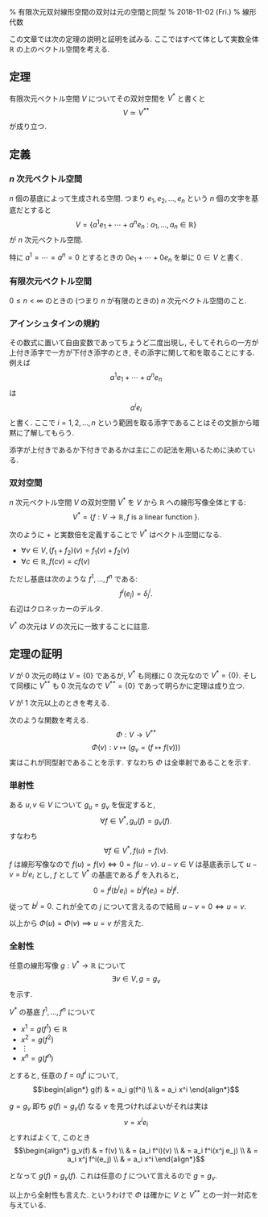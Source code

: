 % 有限次元双対線形空間の双対は元の空間と同型
% 2018-11-02 (Fri.)
% 線形代数

この文章では次の定理の説明と証明を試みる.
ここではすべて体として実数全体 $\mathbb R$ の上のベクトル空間を考える.

## 定理

有限次元ベクトル空間 $V$ についてその双対空間を $V^*$ と書くと
$$V \simeq V^{**}$$
が成り立つ.

## 定義

### $n$ 次元ベクトル空間

$n$ 個の基底によって生成される空間.
つまり $e_1, e_2, \ldots, e_n$ という $n$ 個の文字を基底だとすると
$$V = \{ a^1 e_1 + \cdots + a^n e_n ~:~ a_1,\ldots,a_n \in \mathbb R\}$$
が $n$ 次元ベクトル空間.

特に $a^1=\cdots=a^n=0$ とするときの
$0 e_1 + \cdots + 0 e_n$
を単に $0 \in V$ と書く.

### 有限次元ベクトル空間

$0 \leq n \lt \infty$ のときの (つまり $n$ が有限のときの) $n$ 次元ベクトル空間のこと.

### アインシュタインの規約

その数式に置いて自由変数であってちょうど二度出現し, そしてそれらの一方が上付き添字で一方が下付き添字のとき, その添字に関して和を取ることにする.
例えば
$$a^1 e_1 + \cdots + a^n e_n$$
は
$$a^i e_i$$
と書く.
ここで $i=1,2,\ldots,n$ という範囲を取る添字であることはその文脈から暗黙に了解してもらう.

添字が上付きであるか下付きであるかは主にこの記法を用いるために決めている.

### 双対空間

$n$ 次元ベクトル空間 $V$ の双対空間 $V^*$ を $V$ から $\mathbb R$ への線形写像全体とする:
$$V^* = \{ f : V \to \mathbb R, f \text{ is a linear function } \}.$$

次のように $+$ と実数倍を定義することで $V^*$ はベクトル空間になる.

- $\forall v \in V, (f_1 + f_2)(v) = f_1(v) + f_2(v)$
- $\forall c \in \mathbb R, f(cv) = c f(v)$

ただし基底は次のような $f^1, \ldots, f^n$ である:
$$f^i(e_j) = \delta^i_j.$$
右辺はクロネッカーのデルタ.

$V^*$ の次元は $V$ の次元に一致することに註意.

## 定理の証明

$V$ が $0$ 次元の時は $V=\{0\}$ であるが,
$V^*$ も同様に $0$ 次元なので $V^* = \{0\}$.
そして同様に $V^{**}$ も $0$ 次元なので $V^{**}=\{0\}$ であって明らかに定理は成り立つ.

$V$ が $1$ 次元以上のときを考える.

次のような関数を考える.
$$\Phi : V \to V^{**}$$
$$\Phi(v) : v \mapsto (g_v = (f \mapsto f(v)))$$
実はこれが同型射であることを示す.
すなわち $\Phi$ は全単射であることを示す.

### 単射性

ある $u, v \in V$ について $g_u = g_v$ を仮定すると,
$$\forall f \in V^*, g_u(f) = g_v(f).$$
すなわち
$$\forall f \in V^*, f(u) = f(v).$$
$f$ は線形写像なので $f(u) = f(v) \iff 0 = f(u-v)$.
$u-v \in V$ は基底表示して $u-v = b^i e_i$ とし,
$f$ として $V^*$ の基底である $f^j$ を入れると,
$$0 = f^j(b^i e_i) = b^i f^j(e_i) = b^j f^j.$$
従って $b^j=0$. これが全ての $j$ について言えるので結局
$u-v = 0 \iff u = v$.

以上から
$\Phi(u) = \Phi(v) \implies u = v$
が言えた.

### 全射性

任意の線形写像 $g : V^* \to \mathbb R$ について
$$\exists v \in V, g = g_v$$
を示す.

$V^*$ の基底 $f^1, \ldots, f^n$ について

- $x^1 = g(f^1) \in \mathbb R$
- $x^2 = g(f^2)$
- $\vdots$
- $x^n = g(f^n)$

とすると,
任意の $f = a_i f^i$ について,
$$\begin{align*}
g(f) & = a_i g(f^i) \\
     & = a_i x^i
\end{align*}$$

$g=g_v$ 即ち $g(f)=g_v(f)$ なる $v$ を見つければよいがそれは実は
$$v = x^i e_i$$
とすればよくて, このとき
$$\begin{align*}
g_v(f) & = f(v) \\
       & = (a_i f^i)(v) \\
       & = a_i f^i(x^j e_j) \\
       & = a_i x^j f^i(e_j) \\
       & = a_i x^i
\end{align*}$$

となって $g(f) = g_v(f)$.
これは任意の $f$ について言えるので $g=g_v$.

以上から全射性も言えた.
というわけで $\Phi$ は確かに $V$ と $V^{**}$ との一対一対応を与えている.
